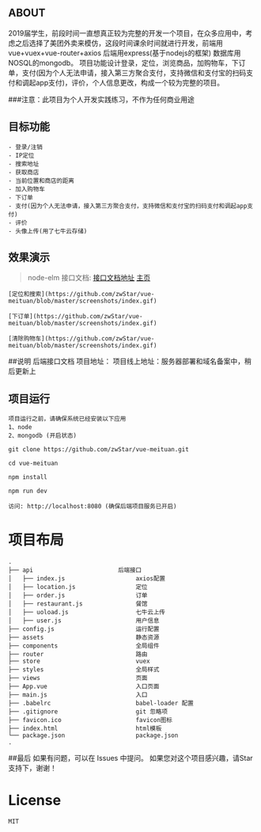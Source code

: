 ## ABOUT
   2019届学生，前段时间一直想真正较为完整的开发一个项目，在众多应用中，考虑之后选择了美团外卖来模仿，这段时间课余时间就进行开发，前端用vue+vuex+vue-router+axios 后端用express(基于nodejs的框架) 数据库用NOSQL的mongodb。
   项目功能设计登录，定位，浏览商品，加购物车，下订单，支付(因为个人无法申请，接入第三方聚合支付，支持微信和支付宝的扫码支付和调起app支付)，评价，个人信息更改，构成一个较为完整的项目。

###注意：此项目为个人开发实践练习，不作为任何商业用途

## 目标功能
    - 登录/注销
    - IP定位
    - 搜索地址
    - 获取商店
    - 当前位置和商店的距离
    - 加入购物车
    - 下订单
    - 支付(因为个人无法申请，接入第三方聚合支付，支持微信和支付宝的扫码支付和调起app支付)
    - 评价
    - 头像上传(用了七牛云存储)


## 效果演示
>  node-elm 接口文档: [接口文档地址](https://github.com/bailicangdu/node-elm/blob/master/API.md) 
>   [主页](https://github.com/zwStar/vue-meituan/blob/master/screenshots/index.gif) 
    
    [定位和搜索](https://github.com/zwStar/vue-meituan/blob/master/screenshots/index.gif)
    
    [下订单](https://github.com/zwStar/vue-meituan/blob/master/screenshots/index.gif) 
   
    [清除购物车](https://github.com/zwStar/vue-meituan/blob/master/screenshots/index.gif) 
    
##说明
    后端接口文档
    项目地址：
    项目线上地址：服务器部署和域名备案中，稍后更新上


## 项目运行

```
项目运行之前，请确保系统已经安装以下应用
1、node
2、mongodb (开启状态)
```

```
git clone https://github.com/zwStar/vue-meituan.git

cd vue-meituan

npm install

npm run dev

访问: http://localhost:8080 (确保后端项目服务已开启)

```

# 项目布局

```
.
├── api                        后端接口
│   ├── index.js                    axios配置
│   ├── location.js                 定位
│   ├── order.js                    订单
│   ├── restaurant.js               餐馆
│   ├── uoload.js                   七牛云上传
│   ├── user.js                     用户信息
├── config.js                       运行配置
├── assets                          静态资源
├── components                      全局组件
├── router                          路由
├── store                           vuex
├── styles                          全局样式
├── views                           页面
├── App.vue                         入口页面
├── main.js                         入口
├── .babelrc                        babel-loader 配置
├── .gitignore                      git 忽略项
├── favicon.ico                     favicon图标
├── index.html                      html模板
└── package.json                    package.json
.

```

##最后
    如果有问题，可以在 Issues 中提问。
    如果您对这个项目感兴趣，请Star支持下，谢谢！


# License
    MIT


